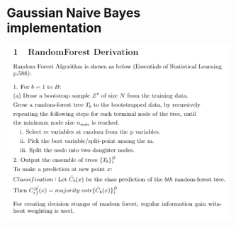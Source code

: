 # Gaussian Naive Bayes implementation
![alt text](https://github.com/NoTody/Machine-Learning-from-Scratch/blob/main/RandomForest/RandomForest_derivation.png?raw=true)
